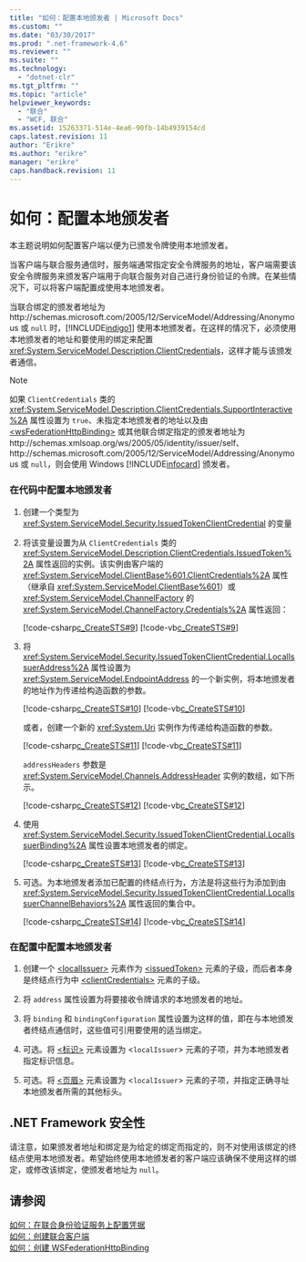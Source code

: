 ```yaml
---
title: "如何：配置本地颁发者 | Microsoft Docs"
ms.custom: ""
ms.date: "03/30/2017"
ms.prod: ".net-framework-4.6"
ms.reviewer: ""
ms.suite: ""
ms.technology: 
  - "dotnet-clr"
ms.tgt_pltfrm: ""
ms.topic: "article"
helpviewer_keywords: 
  - "联合"
  - "WCF, 联合"
ms.assetid: 15263371-514e-4ea6-90fb-14b4939154cd
caps.latest.revision: 11
author: "Erikre"
ms.author: "erikre"
manager: "erikre"
caps.handback.revision: 11
---
```

# 如何：配置本地颁发者
本主题说明如何配置客户端以便为已颁发令牌使用本地颁发者。  
  
 当客户端与联合服务通信时，服务端通常指定安全令牌服务的地址，客户端需要该安全令牌服务来颁发客户端用于向联合服务对自己进行身份验证的令牌。在某些情况下，可以将客户端配置成使用本地颁发者。  
  
 当联合绑定的颁发者地址为 http:\/\/schemas.microsoft.com\/2005\/12\/ServiceModel\/Addressing\/Anonymous 或 `null` 时，[!INCLUDE[indigo1](../../../../includes/indigo1-md.md)] 使用本地颁发者。在这样的情况下，必须使用本地颁发者的地址和要使用的绑定来配置 <xref:System.ServiceModel.Description.ClientCredentials>，这样才能与该颁发者通信。  
  
> [!NOTE]
>  如果 `ClientCredentials` 类的 <xref:System.ServiceModel.Description.ClientCredentials.SupportInteractive%2A> 属性设置为 `true`、未指定本地颁发者的地址以及由 [\<wsFederationHttpBinding\>](../../../../docs/framework/configure-apps/file-schema/wcf/wsfederationhttpbinding.md) 或其他联合绑定指定的颁发者地址为 http:\/\/schemas.xmlsoap.org\/ws\/2005\/05\/identity\/issuer\/self、http:\/\/schemas.microsoft.com\/2005\/12\/ServiceModel\/Addressing\/Anonymous 或 `null`，则会使用 Windows [!INCLUDE[infocard](../../../../includes/infocard-md.md)] 颁发者。  
  
### 在代码中配置本地颁发者  
  
1.  创建一个类型为 <xref:System.ServiceModel.Security.IssuedTokenClientCredential> 的变量  
  
2.  将该变量设置为从 `ClientCredentials` 类的 <xref:System.ServiceModel.Description.ClientCredentials.IssuedToken%2A> 属性返回的实例。该实例由客户端的 <xref:System.ServiceModel.ClientBase%601.ClientCredentials%2A> 属性（继承自 <xref:System.ServiceModel.ClientBase%601>）或 <xref:System.ServiceModel.ChannelFactory> 的 <xref:System.ServiceModel.ChannelFactory.Credentials%2A> 属性返回：  
  
     [!code-csharp[c_CreateSTS#9](../../../../samples/snippets/csharp/VS_Snippets_CFX/c_creatests/cs/source.cs#9)]
     [!code-vb[c_CreateSTS#9](../../../../samples/snippets/visualbasic/VS_Snippets_CFX/c_creatests/vb/source.vb#9)]  
  
3.  将 <xref:System.ServiceModel.Security.IssuedTokenClientCredential.LocalIssuerAddress%2A> 属性设置为 <xref:System.ServiceModel.EndpointAddress> 的一个新实例，将本地颁发者的地址作为传递给构造函数的参数。  
  
     [!code-csharp[c_CreateSTS#10](../../../../samples/snippets/csharp/VS_Snippets_CFX/c_creatests/cs/source.cs#10)]
     [!code-vb[c_CreateSTS#10](../../../../samples/snippets/visualbasic/VS_Snippets_CFX/c_creatests/vb/source.vb#10)]  
  
     或者，创建一个新的 <xref:System.Uri> 实例作为传递给构造函数的参数。  
  
     [!code-csharp[c_CreateSTS#11](../../../../samples/snippets/csharp/VS_Snippets_CFX/c_creatests/cs/source.cs#11)]
     [!code-vb[c_CreateSTS#11](../../../../samples/snippets/visualbasic/VS_Snippets_CFX/c_creatests/vb/source.vb#11)]  
  
     `addressHeaders` 参数是 <xref:System.ServiceModel.Channels.AddressHeader> 实例的数组，如下所示。  
  
     [!code-csharp[c_CreateSTS#12](../../../../samples/snippets/csharp/VS_Snippets_CFX/c_creatests/cs/source.cs#12)]
     [!code-vb[c_CreateSTS#12](../../../../samples/snippets/visualbasic/VS_Snippets_CFX/c_creatests/vb/source.vb#12)]  
  
4.  使用 <xref:System.ServiceModel.Security.IssuedTokenClientCredential.LocalIssuerBinding%2A> 属性设置本地颁发者的绑定。  
  
     [!code-csharp[c_CreateSTS#13](../../../../samples/snippets/csharp/VS_Snippets_CFX/c_creatests/cs/source.cs#13)]
     [!code-vb[c_CreateSTS#13](../../../../samples/snippets/visualbasic/VS_Snippets_CFX/c_creatests/vb/source.vb#13)]  
  
5.  可选。为本地颁发者添加已配置的终结点行为，方法是将这些行为添加到由 <xref:System.ServiceModel.Security.IssuedTokenClientCredential.LocalIssuerChannelBehaviors%2A> 属性返回的集合中。  
  
     [!code-csharp[c_CreateSTS#14](../../../../samples/snippets/csharp/VS_Snippets_CFX/c_creatests/cs/source.cs#14)]
     [!code-vb[c_CreateSTS#14](../../../../samples/snippets/visualbasic/VS_Snippets_CFX/c_creatests/vb/source.vb#14)]  
  
### 在配置中配置本地颁发者  
  
1.  创建一个 [\<localIssuer\>](../../../../docs/framework/configure-apps/file-schema/wcf/localissuer.md) 元素作为 [\<issuedToken\>](../../../../docs/framework/configure-apps/file-schema/wcf/issuedtoken.md) 元素的子级，而后者本身是终结点行为中 [\<clientCredentials\>](../../../../docs/framework/configure-apps/file-schema/wcf/clientcredentials.md) 元素的子级。  
  
2.  将 `address` 属性设置为将要接收令牌请求的本地颁发者的地址。  
  
3.  将 `binding` 和 `bindingConfiguration` 属性设置为这样的值，即在与本地颁发者终结点通信时，这些值可引用要使用的适当绑定。  
  
4.  可选。将 [\<标识\>](../../../../docs/framework/configure-apps/file-schema/wcf/identity.md) 元素设置为 \<`localIssuer`\> 元素的子项，并为本地颁发者指定标识信息。  
  
5.  可选。将 [\<页眉\>](../../../../docs/framework/configure-apps/file-schema/wcf/headers.md) 元素设置为 \<`localIssuer`\> 元素的子项，并指定正确寻址本地颁发者所需的其他标头。  
  
## .NET Framework 安全性  
 请注意，如果颁发者地址和绑定是为给定的绑定而指定的，则不对使用该绑定的终结点使用本地颁发者。希望始终使用本地颁发者的客户端应该确保不使用这样的绑定，或修改该绑定，使颁发者地址为 `null`。  
  
## 请参阅  
 [如何：在联合身份验证服务上配置凭据](../../../../docs/framework/wcf/feature-details/how-to-configure-credentials-on-a-federation-service.md)   
 [如何：创建联合客户端](../../../../docs/framework/wcf/feature-details/how-to-create-a-federated-client.md)   
 [如何：创建 WSFederationHttpBinding](../../../../docs/framework/wcf/feature-details/how-to-create-a-wsfederationhttpbinding.md)